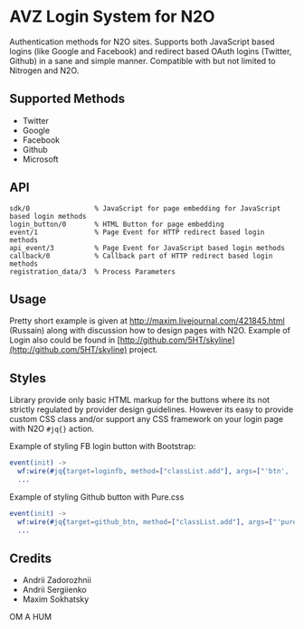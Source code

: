 AVZ Login System for N2O
========================

Authentication methods for N2O sites. Supports both JavaScript based
logins (like Google and Facebook) and redirect based OAuth logins (Twitter, Github)
in a sane and simple manner. Compatible with but not limited to Nitrogen and N2O.

Supported Methods
-----------------

* Twitter
* Google
* Facebook
* Github
* Microsoft

API
---

    sdk/0                % JavaScript for page embedding for JavaScript based login methods
    login_button/0       % HTML Button for page embedding
    event/1              % Page Event for HTTP redirect based login methods
    api_event/3          % Page Event for JavaScript based login methods
    callback/0           % Callback part of HTTP redirect based login methods
    registration_data/3  % Process Parameters

Usage
-----

Pretty short example is given at http://maxim.livejournal.com/421845.html (Russain) along
with discussion how to design pages with N2O. Example of Login also could be found in [http://github.com/5HT/skyline](http://github.com/5HT/skyline) project.

Styles
------

Library provide only basic HTML markup for the buttons where its not strictly regulated by provider design guidelines.
However its easy to provide custom CSS class and/or support any CSS framework on your login page with N2O `#jq{}` action.

Example of styling FB login button with Bootstrap:

```erlang
event(init) -> 
  wf:wire(#jq{target=loginfb, method=["classList.add"], args=["'btn', 'btn-primary', 'btn-lg'"]}),
  ...
```

Example of styling Github button with Pure.css

```erlang
event(init) ->
  wf:wire(#jq{target=github_btn, method=["classList.add"], args=["'pure-button'"]})
  ...
```

Credits
-------

* Andrii Zadorozhnii
* Andrii Sergiienko
* Maxim Sokhatsky

OM A HUM
